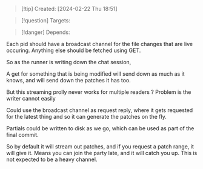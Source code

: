 
>[!tip] Created: [2024-02-22 Thu 18:51]

>[!question] Targets: 

>[!danger] Depends: 

Each pid should have a broadcast channel for the file changes that are live occuring.
Anything else should be fetched using GET.

So as the runner is writing down the chat session, 

A get for something that is being modified will send down as much as it knows, and will send down the patches it has too.

But this streaming prolly never works for multiple readers ?
Problem is the writer cannot easily 

Could use the broadcast channel as request reply, where it gets requested for the latest thing and so it can generate the patches on the fly.

Partials could be written to disk as we go, which can be used as part of the final commit.

So by default it will stream out patches, and if you request a patch range, it will give it.
Means you can join the party late, and it will catch you up.  This is not expected to be a heavy channel.
